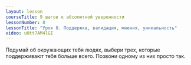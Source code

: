 ```yaml
---
layout: lesson
courseTitle: 9 шагов к абсолютной уверенности
lessonNumber: 8
lessonTitle: "Урок 8. Поддержка, валидация, мнения, уникальность"
video: uHtt7AM4lGI
---
```


Подумай об окружающих тебя людях, выбери трех, которые поддерживают тебя больше всего. Позвони одному из них просто так. 
